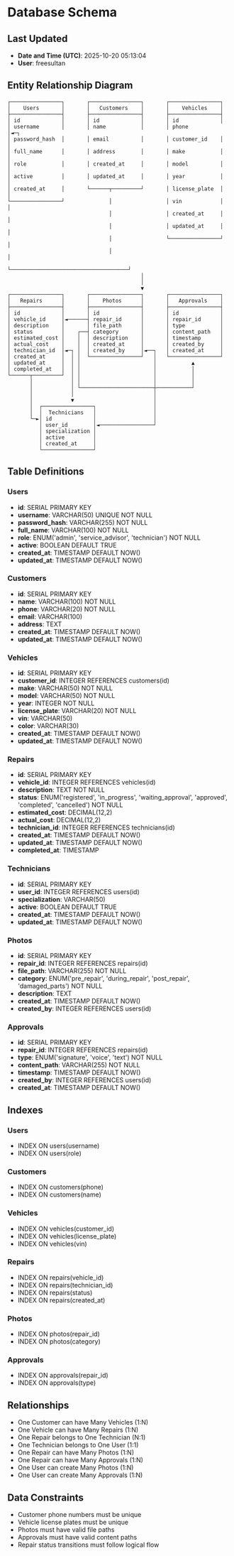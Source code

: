 # Database Schema

## Last Updated
- **Date and Time (UTC)**: 2025-10-20 05:13:04
- **User**: freesultan

## Entity Relationship Diagram

```
┌────────────────┐       ┌────────────────┐       ┌────────────────┐
│    Users       │       │   Customers    │       │    Vehicles    │
├────────────────┤       ├────────────────┤       ├────────────────┤
│ id             │       │ id             │       │ id             │
│ username       │       │ name           │       │ phone          │◄─┐
│ password_hash  │       │ email          │       │ customer_id    │  │
│ full_name      │       │ address        │       │ make           │  │
│ role           │       │ created_at     │       │ model          │  │
│ active         │       │ updated_at     │       │ year           │  │
│ created_at     │       └──────┬─────────┘       │ license_plate  │  │
└────────────────┘              │                 │ vin            │  │
                                │                 │ created_at     │  │
                                │                 │ updated_at     │  │
                                │                 └────────────────┘  │
                                │                                     │
                                └─────────────────────────────────────┘
                                          │
                                          │
                                          ▼
┌────────────────┐       ┌────────────────┐       ┌────────────────┐
│   Repairs      │       │    Photos      │       │   Approvals    │
├────────────────┤       ├────────────────┤       ├────────────────┤
│ id             │       │ id             │       │ id             │
│ vehicle_id     │◄──────┤ repair_id      │       │ repair_id      │
│ description    │       │ file_path      │       │ type           │
│ status         │    ┌──┤ category       │       │ content_path   │
│ estimated_cost │    │  │ description    │       │ timestamp      │
│ actual_cost    │    │  │ created_at     │       │ created_by     │
│ technician_id  │◄─┐ │  │ created_by     │◄──┐   │ created_at     │
│ created_at     │  │ │  └────────────────┘   │   └────────────────┘
│ updated_at     │  │ │                       │           ▲
│ completed_at   │  │ │                       │           │
└──────┬─────────┘  │ │                       │           │
       │            │ │                       │           │
       │            │ └───────────────────────┼───────────┘
       │            │                         │
       │            ▼                         │
       │  ┌────────────────┐                  │
       │  │  Technicians   │                  │
       └─►│ id             │                  │
          │ user_id        │◄─────────────────┘
          │ specialization │
          │ active         │
          │ created_at     │
          └────────────────┘
```

## Table Definitions

### Users
- **id**: SERIAL PRIMARY KEY
- **username**: VARCHAR(50) UNIQUE NOT NULL
- **password_hash**: VARCHAR(255) NOT NULL
- **full_name**: VARCHAR(100) NOT NULL
- **role**: ENUM('admin', 'service_advisor', 'technician') NOT NULL
- **active**: BOOLEAN DEFAULT TRUE
- **created_at**: TIMESTAMP DEFAULT NOW()
- **updated_at**: TIMESTAMP DEFAULT NOW()

### Customers
- **id**: SERIAL PRIMARY KEY
- **name**: VARCHAR(100) NOT NULL
- **phone**: VARCHAR(20) NOT NULL
- **email**: VARCHAR(100)
- **address**: TEXT
- **created_at**: TIMESTAMP DEFAULT NOW()
- **updated_at**: TIMESTAMP DEFAULT NOW()

### Vehicles
- **id**: SERIAL PRIMARY KEY
- **customer_id**: INTEGER REFERENCES customers(id)
- **make**: VARCHAR(50) NOT NULL
- **model**: VARCHAR(50) NOT NULL
- **year**: INTEGER NOT NULL
- **license_plate**: VARCHAR(20) NOT NULL
- **vin**: VARCHAR(50)
- **color**: VARCHAR(30)
- **created_at**: TIMESTAMP DEFAULT NOW()
- **updated_at**: TIMESTAMP DEFAULT NOW()

### Repairs
- **id**: SERIAL PRIMARY KEY
- **vehicle_id**: INTEGER REFERENCES vehicles(id)
- **description**: TEXT NOT NULL
- **status**: ENUM('registered', 'in_progress', 'waiting_approval', 'approved', 'completed', 'cancelled') NOT NULL
- **estimated_cost**: DECIMAL(12,2)
- **actual_cost**: DECIMAL(12,2)
- **technician_id**: INTEGER REFERENCES technicians(id)
- **created_at**: TIMESTAMP DEFAULT NOW()
- **updated_at**: TIMESTAMP DEFAULT NOW()
- **completed_at**: TIMESTAMP

### Technicians
- **id**: SERIAL PRIMARY KEY
- **user_id**: INTEGER REFERENCES users(id)
- **specialization**: VARCHAR(50)
- **active**: BOOLEAN DEFAULT TRUE
- **created_at**: TIMESTAMP DEFAULT NOW()
- **updated_at**: TIMESTAMP DEFAULT NOW()

### Photos
- **id**: SERIAL PRIMARY KEY
- **repair_id**: INTEGER REFERENCES repairs(id)
- **file_path**: VARCHAR(255) NOT NULL
- **category**: ENUM('pre_repair', 'during_repair', 'post_repair', 'damaged_parts') NOT NULL
- **description**: TEXT
- **created_at**: TIMESTAMP DEFAULT NOW()
- **created_by**: INTEGER REFERENCES users(id)

### Approvals
- **id**: SERIAL PRIMARY KEY
- **repair_id**: INTEGER REFERENCES repairs(id)
- **type**: ENUM('signature', 'voice', 'text') NOT NULL
- **content_path**: VARCHAR(255) NOT NULL
- **timestamp**: TIMESTAMP DEFAULT NOW()
- **created_by**: INTEGER REFERENCES users(id)
- **created_at**: TIMESTAMP DEFAULT NOW()

## Indexes

### Users
- INDEX ON users(username)
- INDEX ON users(role)

### Customers
- INDEX ON customers(phone)
- INDEX ON customers(name)

### Vehicles
- INDEX ON vehicles(customer_id)
- INDEX ON vehicles(license_plate)
- INDEX ON vehicles(vin)

### Repairs
- INDEX ON repairs(vehicle_id)
- INDEX ON repairs(technician_id)
- INDEX ON repairs(status)
- INDEX ON repairs(created_at)

### Photos
- INDEX ON photos(repair_id)
- INDEX ON photos(category)

### Approvals
- INDEX ON approvals(repair_id)
- INDEX ON approvals(type)

## Relationships

- One Customer can have Many Vehicles (1:N)
- One Vehicle can have Many Repairs (1:N)
- One Repair belongs to One Technician (N:1)
- One Technician belongs to One User (1:1)
- One Repair can have Many Photos (1:N)
- One Repair can have Many Approvals (1:N)
- One User can create Many Photos (1:N)
- One User can create Many Approvals (1:N)

## Data Constraints

- Customer phone numbers must be unique
- Vehicle license plates must be unique
- Photos must have valid file paths
- Approvals must have valid content paths
- Repair status transitions must follow logical flow
